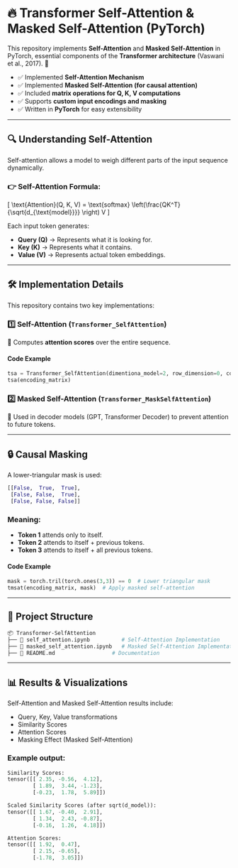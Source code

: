 # 🔥 Transformer Self-Attention & Masked Self-Attention (PyTorch)

This repository implements **Self-Attention** and **Masked Self-Attention** in PyTorch, essential components of the **Transformer architecture** (Vaswani et al., 2017). 🚀

- ✅ Implemented **Self-Attention Mechanism**
- ✅ Implemented **Masked Self-Attention (for causal attention)**
- ✅ Included **matrix operations for Q, K, V computations**
- ✅ Supports **custom input encodings and masking**
- ✅ Written in **PyTorch** for easy extensibility

---

## 🔍 **Understanding Self-Attention**

Self-attention allows a model to weigh different parts of the input sequence dynamically.

### **👉 Self-Attention Formula:**

\[
\text{Attention}(Q, K, V) = \text{softmax} \left(\frac{QK^T}{\sqrt{d\_{\text{model}}}} \right) V
\]

Each input token generates:

- **Query (Q)** → Represents what it is looking for.
- **Key (K)** → Represents what it contains.
- **Value (V)** → Represents actual token embeddings.

---

## 🛠 **Implementation Details**

This repository contains two key implementations:

### **1️⃣ Self-Attention (`Transformer_SelfAttention`)**

📌 Computes **attention scores** over the entire sequence.

#### **Code Example**

```python
tsa = Transformer_SelfAttention(dimentiona_model=2, row_dimension=0, column_dimension=1)
tsa(encoding_matrix)
```

### **2️⃣ Masked Self-Attention (`Transformer_MaskSelfAttention`)**
📌 Used in decoder models (GPT, Transformer Decoder) to prevent attention to future tokens.

---

## 🔒 **Causal Masking**

A lower-triangular mask is used:

```python
[[False,  True,  True],
 [False, False,  True],
 [False, False, False]]
```

### **Meaning:**
- **Token 1** attends only to itself.
- **Token 2** attends to itself + previous tokens.
- **Token 3** attends to itself + all previous tokens.

#### **Code Example**

```python
mask = torch.tril(torch.ones(3,3)) == 0  # Lower triangular mask
tmsat(encoding_matrix, mask)  # Apply masked self-attention
```

---

## 📂 **Project Structure**

```bash
📦 Transformer-SelfAttention
├── 📜 self_attention.ipynb          # Self-Attention Implementation
├── 📜 masked_self_attention.ipynb   # Masked Self-Attention Implementation
├── 📜 README.md                  # Documentation
```

---

## 📊 **Results & Visualizations**

Self-Attention and Masked Self-Attention results include:

- Query, Key, Value transformations
- Similarity Scores
- Attention Scores
- Masking Effect (Masked Self-Attention)

### **Example output:**

```python
Similarity Scores:
tensor([[ 2.35, -0.56,  4.12],
        [ 1.89,  3.44, -1.23],
        [-0.23,  1.78,  5.89]])

Scaled Similarity Scores (after sqrt(d_model)):
tensor([[ 1.67, -0.40,  2.91],
        [ 1.34,  2.43, -0.87],
        [-0.16,  1.26,  4.18]])

Attention Scores:
tensor([[ 1.92,  0.47],
        [ 2.15, -0.65],
        [-1.78,  3.05]])
```

